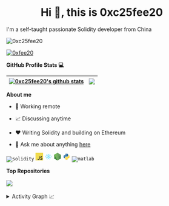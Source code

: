 <h1 align="center">Hi 👋, this is 0xc25fee20</h1>

I'm a self-taught passionate Solidity developer from China

<p align="left"> <img src="https://komarev.com/ghpvc/?username=0xc25fee20&label=Profile%20views&color=0080ff&&style=flat" alt="0xc25fee20" /> </p>

<p align="left"> <a href="https://twitter.com/0xfee20" target="blank"><img src="https://img.shields.io/twitter/follow/0xfee20?label=Follow&style=social" alt="0xfee20" /></a> </p>


**GitHub Profile Stats 💻**

| <a href="https://github.com/0xc25fee20/0xc25fee20"><img align="center" src="https://github-readme-stats.vercel.app/api?username=0xc25fee20&show_icons=true&include_all_commits=true&theme=buefy&hide_border=true" alt="0xc25fee20's github stats" /></a> | <a href="https://github.com/0xc25fee20"><img align="center" src="https://github-readme-stats.vercel.app/api/top-langs/?username=0xc25fee20&layout=compact&theme=buefy&hide_border=true" /></a> |
| ------------- | ------------- |


**About me**

- 💼 Working remote

- 📈 Discussing anytime

- ❤️ Writing Solidity and building on Ethereum

- 💬 Ask me about anything [here](https://github.com/0xc25fee20/0xc25fee20/issues)

<code><img height="20" alt="solidity" 
src="https://docs.soliditylang.org/en/v0.8.15/_static/logo.svg"></code>
<code><img height="20" alt="javascript" src="https://raw.githubusercontent.com/github/explore/80688e429a7d4ef2fca1e82350fe8e3517d3494d/topics/javascript/javascript.png"></code>
<code><img height="20" alt="react" 
src="https://raw.githubusercontent.com/github/explore/80688e429a7d4ef2fca1e82350fe8e3517d3494d/topics/react/react.png"></code>
<code><img height="20" alt="nodejs" 
src="https://raw.githubusercontent.com/github/explore/80688e429a7d4ef2fca1e82350fe8e3517d3494d/topics/nodejs/nodejs.png"></code>
<code><img height="20" alt="python" 
src="https://raw.githubusercontent.com/devicons/devicon/master/icons/python/python-original.svg"></code>
<code><img height="20" alt="matlab" 
src="https://upload.wikimedia.org/wikipedia/commons/2/21/Matlab_Logo.png"></code>


**Top Repositories**

<a href="https://github.com/0xc25fee20/0xc25fee20">
  <img align="center" src="https://github-readme-stats.vercel.app/api/pin/?username=0xc25fee20&repo=0xc25fee20&theme=buefy" />
</a>

<br />
<br />

<details>
  <summary>Activity Graph 📈</summary>
<a href="https://github.com/0xc25fee20/github-readme-activity-graph"><img alt="0xc25fee20's Activity Graph" src="https://activity-graph.herokuapp.com/graph/?username=0xc25fee20&bg_color=fff&color=000&line=cc66ff&point=000&hide_border=true" /></a>
</details>
